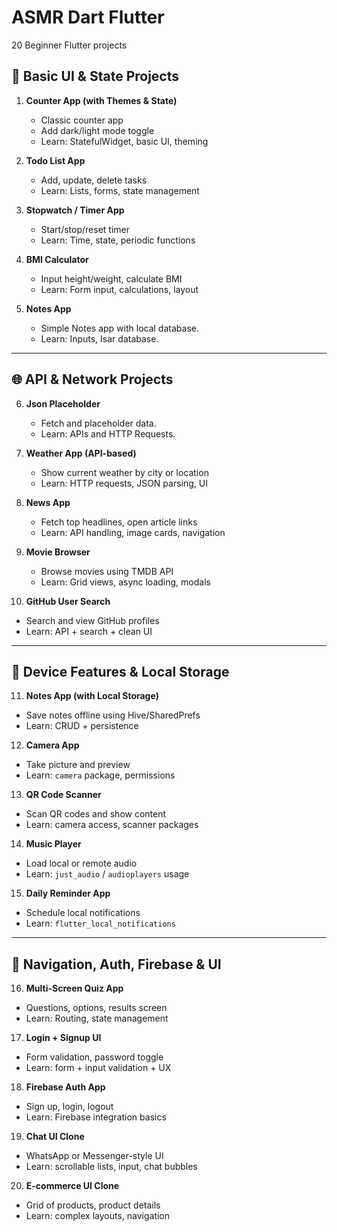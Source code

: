 # ASMR Dart Flutter

20 Beginner Flutter projects

## 🧱 Basic UI & State Projects

1. **Counter App (with Themes & State)**

   - Classic counter app
   - Add dark/light mode toggle
   - Learn: StatefulWidget, basic UI, theming

2. **Todo List App**

   - Add, update, delete tasks
   - Learn: Lists, forms, state management

3. **Stopwatch / Timer App**

   - Start/stop/reset timer
   - Learn: Time, state, periodic functions

4. **BMI Calculator**

   - Input height/weight, calculate BMI
   - Learn: Form input, calculations, layout

5. **Notes App**

   - Simple Notes app with local database.
   - Learn: Inputs, Isar database.

---

## 🌐 API & Network Projects

6. **Json Placeholder**

   - Fetch and placeholder data.
   - Learn: APIs and HTTP Requests.

7. **Weather App (API-based)**

   - Show current weather by city or location
   - Learn: HTTP requests, JSON parsing, UI

8. **News App**

   - Fetch top headlines, open article links
   - Learn: API handling, image cards, navigation

9. **Movie Browser**

   - Browse movies using TMDB API
   - Learn: Grid views, async loading, modals

10. **GitHub User Search**

- Search and view GitHub profiles
- Learn: API + search + clean UI

---

## 📱 Device Features & Local Storage

11. **Notes App (with Local Storage)**

- Save notes offline using Hive/SharedPrefs
- Learn: CRUD + persistence

12. **Camera App**

- Take picture and preview
- Learn: `camera` package, permissions

13. **QR Code Scanner**

- Scan QR codes and show content
- Learn: camera access, scanner packages

14. **Music Player**

- Load local or remote audio
- Learn: `just_audio` / `audioplayers` usage

15. **Daily Reminder App**

- Schedule local notifications
- Learn: `flutter_local_notifications`

---

## 🔄 Navigation, Auth, Firebase & UI

16. **Multi-Screen Quiz App**

- Questions, options, results screen
- Learn: Routing, state management

17. **Login + Signup UI**

- Form validation, password toggle
- Learn: form + input validation + UX

18. **Firebase Auth App**

- Sign up, login, logout
- Learn: Firebase integration basics

19. **Chat UI Clone**

- WhatsApp or Messenger-style UI
- Learn: scrollable lists, input, chat bubbles

20. **E-commerce UI Clone**

- Grid of products, product details
- Learn: complex layouts, navigation
